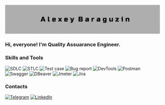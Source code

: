 ![Header](https://github.com/AlexeyBaraguzin/AlexeyBaraguzin/blob/main/assets/head_banner_2.png)

### Hi, everyone! I'm Quality Assuarance Engineer.

### Skills and Tools

![SDLC](https://img.shields.io/badge/SDLC-black?style=for-the-badge)
![STLC](https://img.shields.io/badge/STLC-black?style=for-the-badge)
![Test case](https://img.shields.io/badge/test_case-black?style=for-the-badge)
![Bug report](https://img.shields.io/badge/Bug_report-black?style=for-the-badge)
![DevTools](https://img.shields.io/badge/DevTools-black?style=for-the-badge&logo=googlechrom)
![Postman](https://img.shields.io/badge/Postman-black?style=for-the-badge&logo=postma)
![Swagger](https://img.shields.io/badge/Swagger-black?style=for-the-badge&logo=swagge)
![DBeaver](https://img.shields.io/badge/DBeaver-black?style=for-the-badge&logo=DBeaver)
![Jmeter](https://img.shields.io/badge/jmeter-black?style=for-the-badge&logo=jmete)
![Jira](https://img.shields.io/badge/JIRA-black?style=for-the-badge&logo=JIR&logoColor=blue)

### Contacts

[![Telegram](https://img.shields.io/badge/-Telegram-090909?style=for-the-badge&logo=telegram)](https://t.me/baraguzin_a_v)
[![LinkedIn](https://img.shields.io/badge/-LinkedIn-090909?style=for-the-badge&logo=linkedin&logoColor=007BB6)](https://www.linkedin.com/in/baraguzin/)
